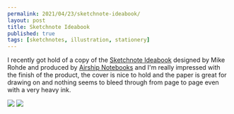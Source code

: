 ```yaml
---
permalink: 2021/04/23/sketchnote-ideabook/
layout: post
title: Sketchnote Ideabook
published: true
tags: [sketchnotes, illustration, stationery]
---
```


I recently got hold of a copy of the [Sketchnote Ideabook](https://sketchnoteideabook.com) designed by Mike Rohde and produced by 
[Airship Notebooks](https://airship.store/products/sketchnote-ideabook) and I'm really impressed with the finish of the product, 
the cover is nice to hold and the paper is great for drawing on and nothing seems to bleed through from page to page even with a very 
heavy ink. 

<img src="/img/posts/sketchnote-ideabook/front.jpg" />

<img src="/img/posts/sketchnote-ideabook/back.jpg" />

